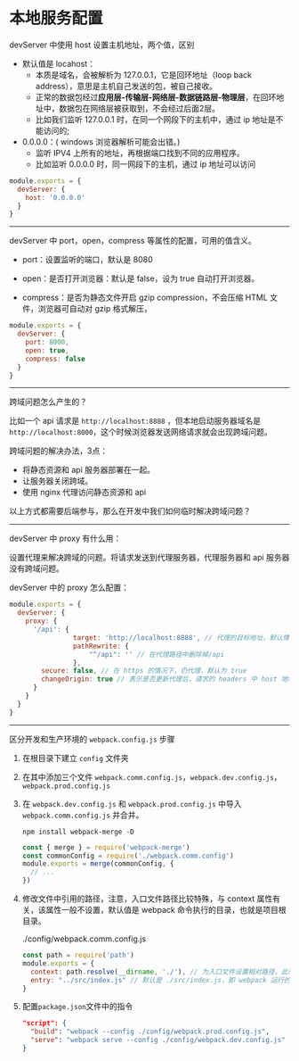 # 本地服务配置

devServer 中使用 host 设置主机地址，两个值，区别

- 默认值是 locahost：
  - 本质是域名，会被解析为 127.0.0.1，它是回环地址（loop back address），意思是主机自己发送的包，被自己接收。
  - 正常的数据包经过**应用层-传输层-网络层-数据链路层-物理层**，在回环地址中，数据包在网络层被获取到，不会经过后面2层。
  - 比如我们监听 127.0.0.1 时，在同一个网段下的主机中，通过 ip 地址是不能访问的;
- 0.0.0.0：( windows 浏览器解析可能会出错。)
  - 监听 IPV4 上所有的地址，再根据端口找到不同的应用程序。
  - 比如监听 0.0.0.0 时，同一网段下的主机，通过 ip 地址可以访问

```javascript
module.exports = {
  devServer: {
    host: '0.0.0.0'
  }
}
```

------

devServer 中 port，open，compress 等属性的配置，可用的值含义。

- port：设置监听的端口，默认是 8080

- open：是否打开浏览器：默认是 false，设为 true 自动打开浏览器。

- compress：是否为静态文件开启 gzip compression，不会压缩 HTML 文件，浏览器可自动对 gzip 格式解压，

```javascript
module.exports = {
  devServer: {
    port: 8000,
    open: true,
    compress: false
  }
}
```

------

跨域问题怎么产生的？

比如一个 api 请求是 `http://localhost:8888` ，但本地启动服务器域名是 `http://localhost:8000`，这个时候浏览器发送网络请求就会出现跨域问题。

跨域问题的解决办法，3点：

- 将静态资源和 api 服务器部署在一起。
- 让服务器关闭跨域。
- 使用 nginx 代理访问静态资源和 api

以上方式都需要后端参与，那么在开发中我们如何临时解决跨域问题？

------

devServer 中 proxy 有什么用：

设置代理来解决跨域的问题。将请求发送到代理服务器，代理服务器和 api 服务器没有跨域问题。

devServer 中的 proxy 怎么配置：

```javascript
module.exports = {
  devServer: {
    proxy: {
      '/api': {
				target: 'http://localhost:8888', // 代理的目标地址，默认情况下将代理 http://localhost:8888/api 这个路径
				pathRewrite: {
					"^/api": '' // 在代理路径中删除掉/api
				},
        secure: false, // 在 https 的情况下，仍代理，默认为 true
        changeOrigin: true // 表示是否更新代理后，请求的 headers 中 host 地址，默认 http://localhost:8000 ,应该为http://localhost:8888
      }
    }
  }
}
```

------

区分开发和生产环境的 `webpack.config.js` 步骤

1. 在根目录下建立 `config` 文件夹

2. 在其中添加三个文件 `webpack.comm.config.js`，`webpack.dev.config.js`，`webpack.prod.config.js`

3. 在 `webpack.dev.config.js` 和 `webpack.prod.config.js` 中导入 `webpack.comm.config.js` 并合并。

   ```shell
   npm install webpack-merge -D
   ```

   ```javascript
   const { merge } = require('webpack-merge') 
   const commonConfig = require('./webpack.comm.config')
   module.exports = merge(commonConfig, {
     // ...
   })
   ```

4. 修改文件中引用的路径，注意，入口文件路径比较特殊，与 context 属性有关，该属性一般不设置，默认值是 webpack 命令执行的目录，也就是项目根目录。

   ./config/webpack.comm.config.js

   ```javascript
   const path = require('path')
   module.exports = {
     context: path.resolve(__dirname, './'), // 为入口文件设置相对路径，此时代表 ./config 目录，
     entry: "../src/index.js" // 默认是 ./src/index.js，即 webpack 运行的目录，即项目根目录
   }
   ```

5. 配置`package.json`文件中的指令

   ```json
   "script": {
     "build": "webpack --config ./config/webpack.prod.config.js",
     "serve": "webpack serve --config ./config/webpack.dev.config.js"
   }
   ```


